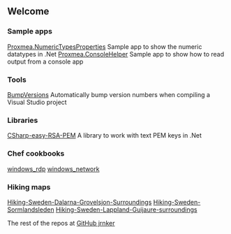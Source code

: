 ## Welcome

### Sample apps
[Proxmea.NumericTypesProperties](https://github.com/jrnker/Proxmea.NumericTypesProperties)
Sample app to show the numeric datatypes in .Net
[Proxmea.ConsoleHelper](https://github.com/jrnker/Proxmea.ConsoleHelper)
Sample app to show how to read output from a console app

### Tools
[BumpVersions](https://github.com/jrnker/BumpVersions)
Automatically bump version numbers when compiling a Visual Studio project

### Libraries
[CSharp-easy-RSA-PEM](https://github.com/jrnker/CSharp-easy-RSA-PEM)
A library to work with text PEM keys in .Net

### Chef cookbooks
[windows_rdp](https://github.com/jrnker/windows_rdp)
[windows_network](https://github.com/jrnker/windows_network)

### Hiking maps
[Hiking-Sweden-Dalarna-Grovelsjon-Surroundings](https://github.com/jrnker/Hiking-Sweden-Dalarna-Grovelsjon-Surroundings)
[Hiking-Sweden-Sormlandsleden](https://github.com/jrnker/Hiking-Sweden-Sormlandsleden)
[Hiking-Sweden-Lappland-Guijaure-surroundings](https://github.com/jrnker/Hiking-Sweden-Lappland-Guijaure-surroundings)

The rest of the repos at [GitHub jrnker](https://github.com/jrnker?tab=repositories)

